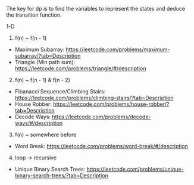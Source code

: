 The key for dp is to find the variables to represent the states and deduce the transition function.

1-D
1) f(n) ~ f(n - 1)
- Maximum Subarray: https://leetcode.com/problems/maximum-subarray/?tab=Description 
- Triangle (Min path sum): https://leetcode.com/problems/triangle/#/description 
2) f(n) ~ f(n - 1) & f(n - 2)
- Fibanacci Sequence/Climbing Stairs: https://leetcode.com/problems/climbing-stairs/?tab=Description
- House Robber: https://leetcode.com/problems/house-robber/?tab=Description
- Decode Ways: https://leetcode.com/problems/decode-ways/#/description 
3) f(n) ~ somewhere before
- Word Break: https://leetcode.com/problems/word-break/#/description
4) loop -> recursive
- Unique Binary Search Trees: https://leetcode.com/problems/unique-binary-search-trees/?tab=Description

